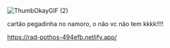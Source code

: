 ![ThumbOkayGIF (2)](https://github.com/user-attachments/assets/9845bfa6-fb85-4c06-9342-85965ab99953)


cartão pegadinha no namoro, o não vc não tem kkkk!!!!

https://rad-pothos-494efb.netlify.app/

